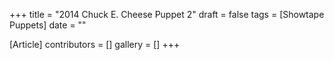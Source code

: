 +++
title = "2014 Chuck E. Cheese Puppet 2"
draft = false
tags = [Showtape Puppets]
date = ""

[Article]
contributors = []
gallery = []
+++